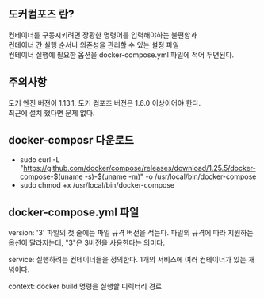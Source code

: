 ## 도커컴포즈 란?
컨테이너를 구동시키려면 장황한 명령어를 입력해야하는 불편함과  
컨테이너 간 실행 순서나 의존성을 관리할 수 있는 설정 파일  
컨테이너 실행에 필요한 옵션을 docker-compose.yml 파일에 적어 두면된다.  

## 주의사항
도커 엔진 버전이 1.13.1, 도커 컴포즈 버전은 1.6.0 이상이어야 한다.  
최근에 설치 했다면 문제 없다.  

## docker-composr 다운로드  
- sudo curl -L "https://github.com/docker/compose/releases/download/1.25.5/docker-compose-$(uname -s)-$(uname -m)" -o /usr/local/bin/docker-compose  
- sudo chmod +x /usr/local/bin/docker-compose  

## docker-compose.yml 파일
version: '3' 파일의 첫 줄에는 파일 규격 버전을 적는다. 파일의 규격에 따라
지원하는 옵션이 달라지는데, "3"은 3버전을 사용한다는 의미다.  

service: 실행하려는 컨테이너들을 정의한다. 1개의 서비스에 여러 컨테이너가 있는 개념이다.  

context: docker build 명령을 실행할 디렉터리 경로  
